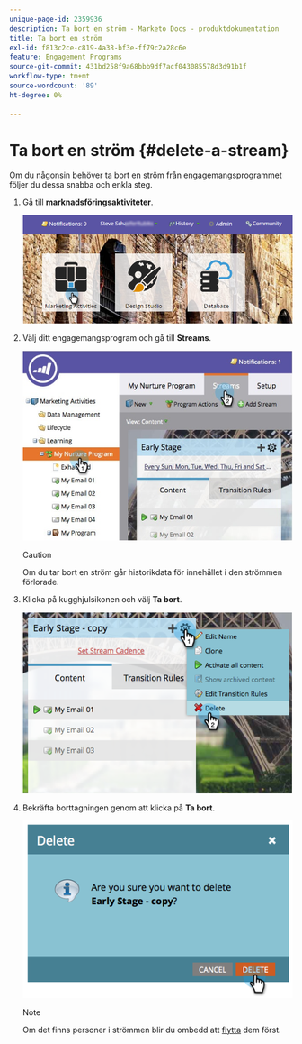 ```yaml
---
unique-page-id: 2359936
description: Ta bort en ström - Marketo Docs - produktdokumentation
title: Ta bort en ström
exl-id: f813c2ce-c819-4a38-bf3e-ff79c2a28c6e
feature: Engagement Programs
source-git-commit: 431bd258f9a68bbb9df7acf043085578d3d91b1f
workflow-type: tm+mt
source-wordcount: '89'
ht-degree: 0%

---
```


# Ta bort en ström {#delete-a-stream}

Om du någonsin behöver ta bort en ström från engagemangsprogrammet följer du dessa snabba och enkla steg.

1. Gå till **marknadsföringsaktiviteter**.

   ![](assets/login-marketing-activities-1.png)

1. Välj ditt engagemangsprogram och gå till **Streams**.

   ![](assets/cloneasteam-2.jpg)

   >[!CAUTION]
   >
   >Om du tar bort en ström går historikdata för innehållet i den strömmen förlorade.

1. Klicka på kugghjulsikonen och välj **Ta bort**.

   ![](assets/image2014-9-15-17-3a47-3a27.png)

1. Bekräfta borttagningen genom att klicka på **Ta bort**.

   ![](assets/image2014-9-15-17-3a47-3a31.png)

   >[!NOTE]
   >
   >Om det finns personer i strömmen blir du ombedd att [flytta](/help/marketo/product-docs/core-marketo-concepts/smart-campaigns/program-flow-actions/change-engagement-program-stream.md) dem först.
